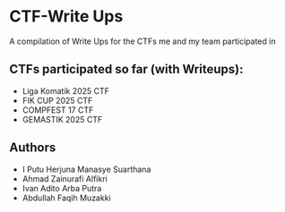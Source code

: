 # CTF-Write Ups
A compilation of Write Ups for the CTFs me and my team participated in

## CTFs participated so far (with Writeups):
- Liga Komatik 2025 CTF
- FIK CUP 2025 CTF 
- COMPFEST 17 CTF
- GEMASTIK 2025 CTF

## Authors
- I Putu Herjuna Manasye Suarthana
- Ahmad Zainurafi Alfikri
- Ivan Adito Arba Putra
- Abdullah Faqih Muzakki
